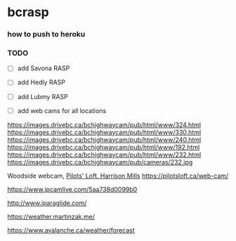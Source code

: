 # bcrasp

### how to push to heroku



### TODO
- [ ] add Savona RASP

- [ ] add Hedly RASP

- [ ] add Lubmy RASP

- [ ] add web cams for all locations

https://images.drivebc.ca/bchighwaycam/pub/html/www/324.html
https://images.drivebc.ca/bchighwaycam/pub/html/www/330.html
https://images.drivebc.ca/bchighwaycam/pub/html/www/240.html
https://images.drivebc.ca/bchighwaycam/pub/html/www/192.html
https://images.drivebc.ca/bchighwaycam/pub/html/www/232.html
https://images.drivebc.ca/bchighwaycam/pub/cameras/232.jpg

Woodside webcam, [Pilots' Loft. Harrison Mills](https://pilotsloft.ca)
https://pilotsloft.ca/web-cam/

https://www.ipcamlive.com/5aa738d0099b0

http://www.iparaglide.com/

https://weather.martinzak.me/

https://www.avalanche.ca/weather/forecast
